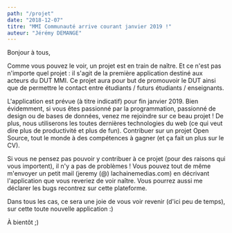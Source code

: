 ```yaml
---
path: "/projet"
date: "2018-12-07"
titre: "MMI Communauté arrive courant janvier 2019 !"
auteur: "Jérémy DEMANGE"
---
```


Bonjour à tous,

Comme vous pouvez le voir, un projet est en train de naître. Et ce n'est pas n'importe quel projet : il s'agit de la première application destiné aux acteurs du DUT MMI. Ce projet aura pour but de promouvoir le DUT ainsi que de permettre le contact entre étudiants / futurs étudiants / enseignants.

L'application est prévue (à titre indicatif) pour fin janvier 2019. Bien évidemment, si vous êtes passionné par la programmation, passionné de design ou de bases de données, venez me rejoindre sur ce beau projet ! De plus, nous utiliserons les toutes dernières technologies du web (ce qui veut dire plus de productivité et plus de fun). Contribuer sur un projet Open Source, tout le monde à des compétences à gagner (et ça fait un plus sur le CV).

Si vous ne pensez pas pouvoir y contribuer à ce projet (pour des raisons qui vous importent), il n'y a pas de problèmes ! Vous pouvez tout de même m'envoyer un petit mail (jeremy (@) lachainemedias.com) en décrivant l'application que vous reveriez de voir naître. Vous pourrez aussi me déclarer les bugs recontrez sur cette plateforme.

Dans tous les cas, ce sera une joie de vous voir revenir (d'ici peu de temps), sur cette toute nouvelle application :)

À bientôt ;)